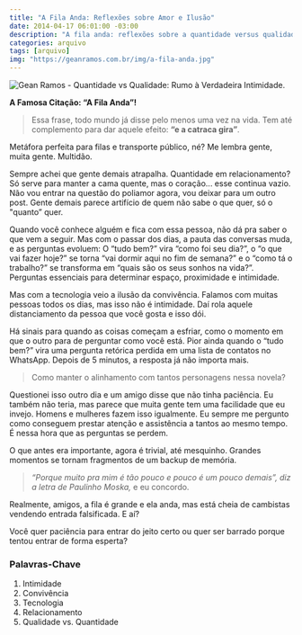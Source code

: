 ```yaml
---
title: "A Fila Anda: Reflexões sobre Amor e Ilusão"
date: 2014-04-17 06:01:00 -03:00
description: "A fila anda: reflexões sobre a quantidade versus qualidade no amor."
categories: arquivo
tags: [arquivo]
img: "https://geanramos.com.br/img/a-fila-anda.jpg"
---
```


![Gean Ramos - Quantidade vs Qualidade: Rumo à Verdadeira Intimidade.](https://geanramos.com.br/img/a-fila-anda.jpg)

**A Famosa Citação: “A Fila Anda”!**

> Essa frase, todo mundo já disse pelo menos uma vez na vida. Tem até
> complemento para dar aquele efeito: **“e a catraca gira”**.

Metáfora perfeita para filas e transporte público, né? Me lembra gente, muita gente. Multidão.

Sempre achei que gente demais atrapalha. Quantidade em relacionamento? Só serve para manter a cama quente, mas o coração... esse continua vazio. Não vou entrar na questão do poliamor agora, vou deixar para um outro post. Gente demais parece artifício de quem não sabe o que quer, só o "quanto” quer.

Quando você conhece alguém e fica com essa pessoa, não dá pra saber o que vem a seguir. Mas com o passar dos dias, a pauta das conversas muda, e as perguntas evoluem: O “tudo bem?” vira “como foi seu dia?”, o “o que vai fazer hoje?” se torna “vai dormir aqui no fim de semana?” e o “como tá o trabalho?” se transforma em “quais são os seus sonhos na vida?”. Perguntas essenciais para determinar espaço, proximidade e intimidade.

Mas com a tecnologia veio a ilusão da convivência. Falamos com muitas pessoas todos os dias, mas isso não é intimidade. Daí rola aquele distanciamento da pessoa que você gosta e isso dói. 

Há sinais para quando as coisas começam a esfriar, como o momento em que o outro para de perguntar como você está. Pior ainda quando o “tudo bem?” vira uma pergunta retórica perdida em uma lista de contatos no WhatsApp. Depois de 5 minutos, a resposta já não importa mais.

> Como manter o alinhamento com tantos personagens nessa novela? 

Questionei isso outro dia e um amigo disse que não tinha paciência. Eu também não teria, mas parece que muita gente tem uma facilidade que eu invejo. Homens e mulheres fazem isso igualmente. Eu sempre me pergunto como conseguem prestar atenção e assistência a tantos ao mesmo tempo. É nessa hora que as perguntas se perdem.

O que antes era importante, agora é trivial, até mesquinho. Grandes momentos se tornam fragmentos de um backup de memória.

>_“Porque muito pra mim é tão pouco e pouco é um pouco demais”, diz a letra de Paulinho Moska,_ e eu concordo. 

Realmente, amigos, a fila é grande e ela anda, mas está cheia de cambistas vendendo entrada falsificada. E aí? 

Você quer paciência para entrar do jeito certo ou quer ser barrado porque tentou entrar de forma esperta?

### Palavras-Chave
1. Intimidade
2. Convivência
3. Tecnologia
4. Relacionamento
5. Qualidade vs. Quantidade